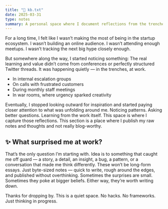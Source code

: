 ```yaml
---
title: "📝 kb.txt"
date: 2025-03-31
type: notes
summary: A personal space where I document reflections from the trenches — because the real learning isn’t in threads or conference halls, but in the raw, everyday stories unfolding at work.
---
```


For a long time, I felt like I wasn’t making the most of being in the startup ecosystem.  I wasn’t building an online audience. I wasn’t attending enough meetups. I wasn’t tracking the next big hype closely enough.

But somewhere along the way, I started noticing something:  The real learning and value didn’t come from conferences or perfectly structured Twitter threads.  It was happening quietly — in the trenches, at work.

- In internal escalation groups  
- On calls with frustrated customers  
- During monthly staff meetings  
- In war rooms, where urgency sparked creativity  

Eventually, I stopped looking outward for inspiration and started paying closer attention to what was unfolding around me. Noticing patterns. Asking better questions. Learning from the work itself. This space is where I capture those reflections. This section is a place where I publish my raw notes and thoughts and not really blog-worthy.


## ✨ What surprised me at work?

That’s the only question I’m starting with. Idea is to something that caught me off guard — a story, a detail, an insight, a bug, a pattern, or a conversation that made me think differently. These won’t be long-form essays. Just byte-sized notes — quick to write, rough around the edges, and published without overthinking. Sometimes the surprises are small. Sometimes they poke at bigger beliefs. Either way, they’re worth writing down.

Thanks for dropping by. This is a quiet space. No hacks. No frameworks. Just thinking in progress.

